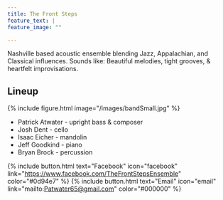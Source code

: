 ```yaml
---
title: The Front Steps 
feature_text: |
feature_image: ""

---
```


Nashville based acoustic ensemble blending Jazz, Appalachian, and Classical influences. Sounds like: Beautiful melodies, tight grooves, & heartfelt improvisations.


## Lineup

{% include figure.html image="/images/bandSmall.jpg" %}

- Patrick Atwater - upright bass & composer
- Josh Dent - cello
- Isaac Eicher - mandolin
- Jeff Goodkind - piano
- Bryan Brock - percussion  


{% include button.html text="Facebook" icon="facebook" link="https://www.facebook.com/TheFrontStepsEnsemble" color="#0d94e7" %}  {% include button.html text="Email" icon="email" link="mailto:Patwater65@gmail.com" color="#000000" %}
